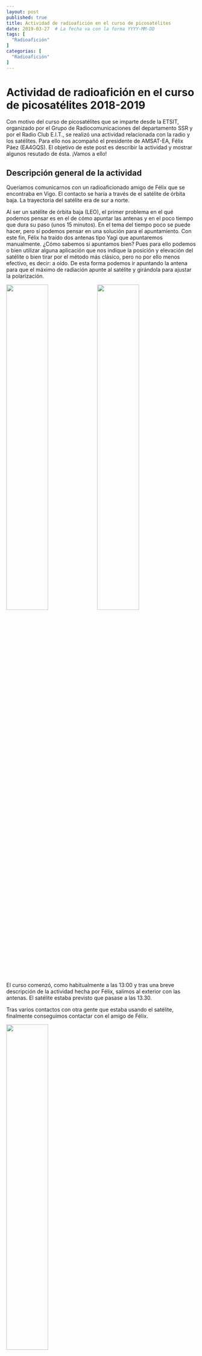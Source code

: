 ```yaml
---
layout: post
published: true
title: Actividad de radioafición en el curso de picosatélites
date: 2019-03-27  # La fecha va con la forma YYYY-MM-DD
tags: [
  "Radioafición"
]
categorias: [
  "Radioafición"
]
---
```


# Actividad de radioafición en el curso de picosatélites 2018-2019

Con motivo del curso de picosatélites que se imparte desde la ETSIT, organizado por el Grupo de Radiocomunicaciones del departamento SSR  y  por el Radio Club E.I.T., se realizó una actividad relacionada con la radio y los satélites. Para ello nos acompañó el presidente de AMSAT-EA, Félix Páez (EA4GQS). El objetivo de este post es describir la actividad y mostrar algunos resutado de ésta. ¡Vamos a ello!

## Descripción general de la actividad

Queríamos comunicarnos con un radioaficionado amigo de Félix que se encontraba en Vigo. El contacto se haría a través de el satélite de órbita baja. La trayectoria del satélite era de sur a norte.

Al ser un satélite de órbita baja (LEO), el primer problema en el qué podemos pensar es en el de cómo apuntar las antenas y en el poco tiempo que dura su paso (unos 15 minutos). En el tema del tiempo poco se puede hacer, pero sí podemos pensar en una solución para el apuntamiento. Con este fin, Félix ha traído dos antenas tipo Yagi que apuntaremos manualmente. ¿Cómo sabemos si apuntamos bien? Pues para ello podemos o bien utilizar alguna aplicación que nos indique la posición y elevación del satélite o bien tirar por el método más clásico, pero no por ello menos efectivo, es decir: a oído. De esta forma podemos ir apuntando la antena para que el máximo de radiación apunte al satélite y girándola para ajustar la polarización. 


<img src="/blog/2019-03-27/santi.jpeg" width="47%">



<img src="/blog/2019-03-27/app.jpeg" width="47%">
               
        
El curso comenzó, como habitualmente a las 13:00 y tras una breve descripción de la actividad hecha por Félix, salimos al exterior con las antenas. El satélite estaba previsto que pasase a las 13.30. 


Tras varios contactos con otra gente que estaba usando el satélite, finalmente conseguimos contactar con el amigo de Félix. 

<img src="/blog/2019-03-27/antena.jpeg" width="47%">
        


Al finalizar la actividad y tras el paso del satélite, volvimos a las aulas donde Félix comento cuestiones relacionadas con las actividades que lleva a cabo AMSAT-EA (podéis encontrar más información en su [página web](https://www.amsat-ea.org/))


## Conclusiones

Como conclusión general de la actividad, desde el RadioClub queremos, lo primero, agradecer a Félix su entrega y la posibilidad que nos ha dado de ver esta demostración. Por otro lado, creemos que es algo muy positivo que actividades como esta tengan lugar dentro del curso ya que nos acercan a este mundo de una forma muy llamativa y didáctica. Además, ayuda a conocer las limitaciones en la radioafición por satélite desde el punto de vista de la radio. 

Esperamos que en los años que vienen, este tipo de actividades puedan seguirse realizando.


## Comentarios del Curso 


La descripción de la actividad forma parte del curso de picosatélites que el RadioClub lleva impulsando un par de años. Por eso, consideramos tambien necesario hacer de forma breve una valoración del curso.

Como breve descripción del curso, cabe comentar que es una oportunidad para introducirse en el mundillo de los satélites, picosatélites, radiodifusión y radioafición. 

Se realiza primero una introducción a las radiocomunicaciones y comunicaciones con satélites. El resto del curso se centra en satélites y picosatélites. 

También se sale del aula para realizar actividades como la anteriormente descrita. Ha servido de acercamiento a lo que el curso expone, un acercamiento más práctico y que seguro que repetiremos. 

Por último comentar que el RadioClub tiene la intención de seguir propulsando esta actividad, queriendo que el próximo año sea mejor incluso. 

<img src="/blog/2019-03-27/foto.jpg" width="47%">
